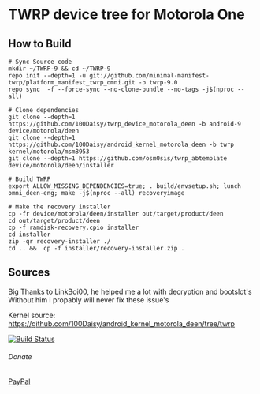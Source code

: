 # TWRP device tree for Motorola One

## How to Build

```
# Sync Source code
mkdir ~/TWRP-9 && cd ~/TWRP-9
repo init --depth=1 -u git://github.com/minimal-manifest-twrp/platform_manifest_twrp_omni.git -b twrp-9.0
repo sync  -f --force-sync --no-clone-bundle --no-tags -j$(nproc --all)

# Clone dependencies
git clone --depth=1 https://github.com/100Daisy/twrp_device_motorola_deen -b android-9 device/motorola/deen
git clone --depth=1 https://github.com/100Daisy/android_kernel_motorola_deen -b twrp kernel/motorola/msm8953
git clone --depth=1 https://github.com/osm0sis/twrp_abtemplate device/motorola/deen/installer

# Build TWRP
export ALLOW_MISSING_DEPENDENCIES=true; . build/envsetup.sh; lunch omni_deen-eng; make -j$(nproc --all) recoveryimage

# Make the recovery installer
cp -fr device/motorola/deen/installer out/target/product/deen
cd out/target/product/deen
cp -f ramdisk-recovery.cpio installer
cd installer
zip -qr recovery-installer ./
cd .. &&  cp -f installer/recovery-installer.zip .
```
## Sources
Big Thanks to LinkBoi00, he helped me a lot with decryption and bootslot's
Without him i propably will never fix these issue's

Kernel source: https://github.com/100Daisy/android_kernel_motorola_deen/tree/twrp

[![Build Status](https://cloud.drone.io/api/badges/100Daisy/twrp_device_motorola_deen/status.svg)](https://cloud.drone.io/100Daisy/twrp_device_motorola_deen)

###### Donate
[PayPal](https://www.paypal.me/100Daisy)
